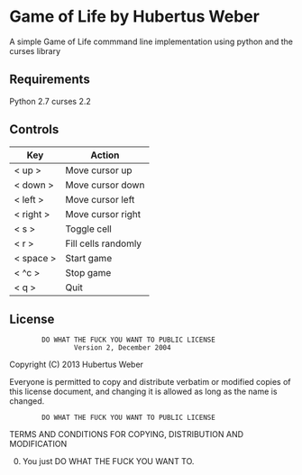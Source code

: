 # Game of Life by Hubertus Weber

A simple Game of Life commmand line implementation using python and the curses library

## Requirements

Python 2.7
curses 2.2

## Controls

| Key       | Action              |
| --------- | ------------------- |
| < up >    | Move cursor up      |
| < down >  | Move cursor down    |
| < left >  | Move cursor left    |
| < right > | Move cursor right   |
| < s >     | Toggle cell         |
| < r >     | Fill cells randomly |
| < space > | Start game          |
| < ^c >    | Stop game           |
| < q >     | Quit                |

## License

            DO WHAT THE FUCK YOU WANT TO PUBLIC LICENSE
                    Version 2, December 2004

Copyright (C) 2013 Hubertus Weber

Everyone is permitted to copy and distribute verbatim or modified
copies of this license document, and changing it is allowed as long
as the name is changed.

            DO WHAT THE FUCK YOU WANT TO PUBLIC LICENSE

TERMS AND CONDITIONS FOR COPYING, DISTRIBUTION AND MODIFICATION

0.  You just DO WHAT THE FUCK YOU WANT TO.
